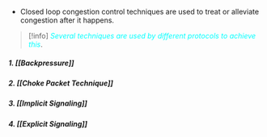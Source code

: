- Closed loop congestion control techniques are used to treat or alleviate congestion after it happens.

>[!info] *<span style="color:#00ffff">Several techniques are used by different protocols to achieve this</span>*.
##### 1. *[[Backpressure]]*
##### 2. *[[Choke Packet Technique]]*
##### 3. *[[Implicit Signaling]]*
##### 4. *[[Explicit Signaling]]*





